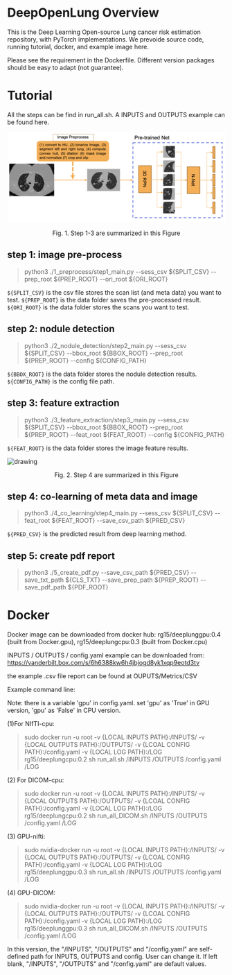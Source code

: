 # DeepOpenLung Overview

This is the Deep Learning Open-source Lung cancer risk estimation repository, with PyTorch implementations. We prevoide source code, running tutorial, docker, and example image here.

Please see the requirement in the Dockerfile. Different version packages should be easy to adapt (not guarantee). 

# Tutorial

All the steps can be find in run_all.sh. A INPUTS and OUTPUTS example can be found here. 


<img src="./Figure/prep_detect_extract.png" alt="drawing" class="center" width="600"/>
<p align="center"> Fig. 1. Step 1-3 are summarized in this Figure </p>


## step 1: image pre-process

> python3 ./1_preprocess/step1_main.py --sess_csv ${SPLIT_CSV} --prep_root ${PREP_ROOT} --ori_root ${ORI_ROOT}

```${SPLIT_CSV}``` is the csv file stores the scan list (and meta data) you want to test. 
```${PREP_ROOT}``` is the data folder saves the pre-processed result.
```${ORI_ROOT}``` is the data folder stores the scans you want to test.

## step 2: nodule detection

> python3 ./2_nodule_detection/step2_main.py --sess_csv ${SPLIT_CSV} --bbox_root ${BBOX_ROOT} --prep_root ${PREP_ROOT} --config ${CONFIG_PATH} 

```${BBOX_ROOT}``` is the data folder stores the nodule detection results.
```${CONFIG_PATH}``` is the config file path.


## step 3: feature extraction

> python3 ./3_feature_extraction/step3_main.py --sess_csv ${SPLIT_CSV} --bbox_root ${BBOX_ROOT} --prep_root ${PREP_ROOT} --feat_root ${FEAT_ROOT} --config ${CONFIG_PATH}

```${FEAT_ROOT}``` is the data folder stores the image feature results.

<img src="./Figure/co_learning.png" alt="drawing" class="center" width="600"/>
<p align="center"> Fig. 2. Step 4 are summarized in this Figure</p>

## step 4: co-learning of meta data and image

> python3 ./4_co_learning/step4_main.py --sess_csv ${SPLIT_CSV} --feat_root ${FEAT_ROOT} --save_csv_path ${PRED_CSV}

```${PRED_CSV}``` is the predicted result from deep learning method.

## step 5: create pdf report

> python3 ./5_create_pdf.py --save_csv_path ${PRED_CSV} --save_txt_path ${CLS_TXT} --save_prep_path ${PREP_ROOT} --save_pdf_path ${PDF_ROOT}


# Docker

Docker image can be downloaded from docker hub: rg15/deeplunggpu:0.4 (built from Docker.gpu), rg15/deeplungcpu:0.3 (built from Docker.cpu)

INPUTS / OUTPUTS / config.yaml example can be downloaded from: 
https://vanderbilt.box.com/s/6h6388kw6h4jbjogd8yk1xqp9eotd3tv

the example .csv file report can be found at OUPUTS/Metrics/CSV

Example command line: 

Note: there is a variable 'gpu' in config.yaml. set 'gpu' as 'True' in GPU version, 'gpu' as 'False' in CPU version. 

(1)For NIfTI-cpu: 
> sudo docker run -u root -v {LOCAL INPUTS PATH}:/INPUTS/ -v {LOCAL OUTPUTS PATH}:/OUTPUTS/ -v {LCOAL CONFIG PATH}:/config.yaml -v {LOCAL LOG PATH}:/LOG rg15/deeplungcpu:0.2 sh run_all.sh  /INPUTS /OUTPUTS /config.yaml /LOG

(2) For DICOM-cpu: 
> sudo docker run -u root -v {LOCAL INPUTS PATH}:/INPUTS/ -v {LOCAL OUTPUTS PATH}:/OUTPUTS/ -v {LCOAL CONFIG PATH}:/config.yaml -v {LOCAL LOG PATH}:/LOG rg15/deeplungcpu:0.2 sh run_all_DICOM.sh /INPUTS /OUTPUTS /config.yaml /LOG

(3) GPU-nifti: 
> sudo nvidia-docker run -u root -v {LOCAL INPUTS PATH}:/INPUTS/ -v {LOCAL OUTPUTS PATH}:/OUTPUTS/ -v {LCOAL CONFIG PATH}:/config.yaml -v {LOCAL LOG PATH}:/LOG rg15/deeplunggpu:0.3 sh run_all.sh /INPUTS /OUTPUTS /config.yaml /LOG

(4) GPU-DICOM: 
> sudo nvidia-docker run -u root -v {LOCAL INPUTS PATH}:/INPUTS/ -v {LOCAL OUTPUTS PATH}:/OUTPUTS/ -v {LCOAL CONFIG PATH}:/config.yaml -v {LOCAL LOG PATH}:/LOG rg15/deeplunggpu:0.3 sh run_all_DICOM.sh /INPUTS /OUTPUTS /config.yaml /LOG



In this version, the "/INPUTS", "/OUTPUTS" and "/config.yaml" are self-defined path for INPUTS, OUTPUTS and config. User can change it. If left blank, "/INPUTS", "/OUTPUTS" and "/config.yaml" are default values. 
